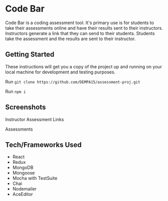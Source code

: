 # Code Bar


Code Bar is a coding assessment tool. It's primary use is for students to take their assessments online and have their results sent to their instructors.
Instructors generate a link that they can send to their students. Students take the assessment and the results are sent to their instructor.

## Getting Started

These instructions will get you a copy of the project up and running on your local machine for development and testing purposes.

Run `git clone https://github.com/DEMPA15/assessment-proj.git`

Run `npm i`


## Screenshots

Instructor Assessment Links

Assessments


## Tech/Frameworks Used

* React
* Redux
* MongoDB
* Mongoose
* Mocha with TestSuite
* Chai
* Nodemailer
* AceEditor


